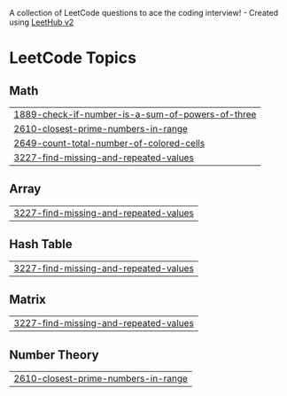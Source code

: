 A collection of LeetCode questions to ace the coding interview! - Created using [LeetHub v2](https://github.com/arunbhardwaj/LeetHub-2.0)
<!---LeetCode Topics Start-->
# LeetCode Topics
## Math
|  |
| ------- |
| [1889-check-if-number-is-a-sum-of-powers-of-three](https://github.com/Hunnibs/Datastructure-Algorithm_Java/tree/master/1889-check-if-number-is-a-sum-of-powers-of-three) |
| [2610-closest-prime-numbers-in-range](https://github.com/Hunnibs/Datastructure-Algorithm_Java/tree/master/2610-closest-prime-numbers-in-range) |
| [2649-count-total-number-of-colored-cells](https://github.com/Hunnibs/Datastructure-Algorithm_Java/tree/master/2649-count-total-number-of-colored-cells) |
| [3227-find-missing-and-repeated-values](https://github.com/Hunnibs/Datastructure-Algorithm_Java/tree/master/3227-find-missing-and-repeated-values) |
## Array
|  |
| ------- |
| [3227-find-missing-and-repeated-values](https://github.com/Hunnibs/Datastructure-Algorithm_Java/tree/master/3227-find-missing-and-repeated-values) |
## Hash Table
|  |
| ------- |
| [3227-find-missing-and-repeated-values](https://github.com/Hunnibs/Datastructure-Algorithm_Java/tree/master/3227-find-missing-and-repeated-values) |
## Matrix
|  |
| ------- |
| [3227-find-missing-and-repeated-values](https://github.com/Hunnibs/Datastructure-Algorithm_Java/tree/master/3227-find-missing-and-repeated-values) |
## Number Theory
|  |
| ------- |
| [2610-closest-prime-numbers-in-range](https://github.com/Hunnibs/Datastructure-Algorithm_Java/tree/master/2610-closest-prime-numbers-in-range) |
<!---LeetCode Topics End-->